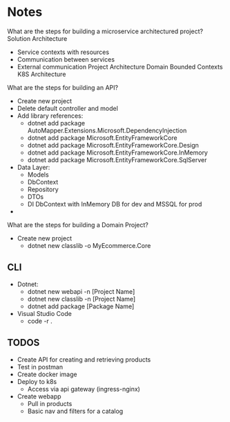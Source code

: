 # Notes

What are the steps for building a microservice architectured project?
Solution Architecture
- Service contexts with resources
- Communication between services
- External communication
Project Architecture
Domain Bounded Contexts
K8S Architecture

What are the steps for building an API?
* Create new project
* Delete default controller and model
* Add library references:
    * dotnet add package AutoMapper.Extensions.Microsoft.DependencyInjection
    * dotnet add package Microsoft.EntityFrameworkCore
    * dotnet add package Microsoft.EntityFrameworkCore.Design
    * dotnet add package Microsoft.EntityFrameworkCore.InMemory
    * dotnet add package Microsoft.EntityFrameworkCore.SqlServer
* Data Layer:
    * Models
    * DbContext
    * Repository
    * DTOs
    * DI DbContext with InMemory DB for dev and MSSQL for prod
* 

What are the steps for building a Domain Project?
* Create new project
    * dotnet new classlib -o MyEcommerce.Core

## CLI

* Dotnet:
    * dotnet new webapi -n [Project Name]
    * dotnet new classlib -n [Project Name]
    * dotnet add package [Package Name]
* Visual Studio Code
    * code -r .

## TODOS

* Create API for creating and retrieving products
* Test in postman
* Create docker image
* Deploy to k8s
    * Access via api gateway (ingress-nginx)
* Create webapp
    * Pull in products
    * Basic nav and filters for a catalog
